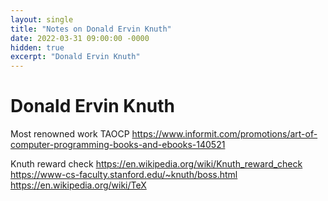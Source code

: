 ```yaml
---
layout: single
title: "Notes on Donald Ervin Knuth"
date: 2022-03-31 09:00:00 -0000
hidden: true
excerpt: "Donald Ervin Knuth"
---
```


# Donald Ervin Knuth

Most renowned work
TAOCP
https://www.informit.com/promotions/art-of-computer-programming-books-and-ebooks-140521




Knuth reward check
https://en.wikipedia.org/wiki/Knuth_reward_check
https://www-cs-faculty.stanford.edu/~knuth/boss.html
https://en.wikipedia.org/wiki/TeX
